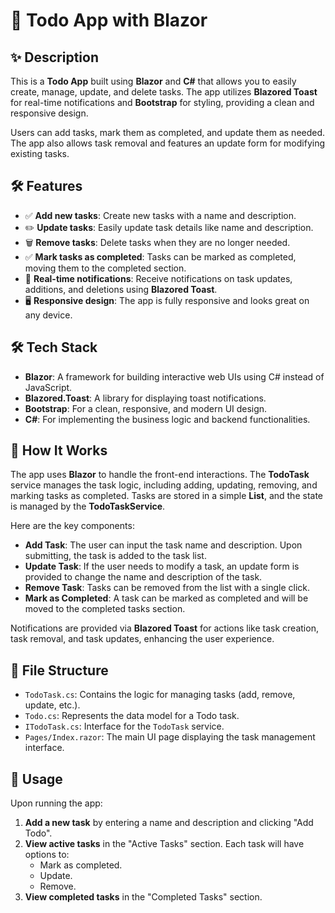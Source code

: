 ﻿# 🚀 **Todo App with Blazor**

## ✨ **Description**
This is a **Todo App** built using **Blazor** and **C#** that allows you to easily create, manage, update, and delete tasks. The app utilizes **Blazored Toast** for real-time notifications and **Bootstrap** for styling, providing a clean and responsive design.

Users can add tasks, mark them as completed, and update them as needed. The app also allows task removal and features an update form for modifying existing tasks.

## 🛠️ **Features**
- ✅ **Add new tasks**: Create new tasks with a name and description.
- ✏️ **Update tasks**: Easily update task details like name and description.
- 🗑️ **Remove tasks**: Delete tasks when they are no longer needed.
- ✅ **Mark tasks as completed**: Tasks can be marked as completed, moving them to the completed section.
- 💬 **Real-time notifications**: Receive notifications on task updates, additions, and deletions using **Blazored Toast**.
- 🖥️ **Responsive design**: The app is fully responsive and looks great on any device.

## 🛠️ **Tech Stack**
- **Blazor**: A framework for building interactive web UIs using C# instead of JavaScript.
- **Blazored.Toast**: A library for displaying toast notifications.
- **Bootstrap**: For a clean, responsive, and modern UI design.
- **C#**: For implementing the business logic and backend functionalities.

## 🔄 **How It Works**
The app uses **Blazor** to handle the front-end interactions. The **TodoTask** service manages the task logic, including adding, updating, removing, and marking tasks as completed. Tasks are stored in a simple **List<Todo>**, and the state is managed by the **TodoTaskService**.

Here are the key components:
- **Add Task**: The user can input the task name and description. Upon submitting, the task is added to the task list.
- **Update Task**: If the user needs to modify a task, an update form is provided to change the name and description of the task.
- **Remove Task**: Tasks can be removed from the list with a single click.
- **Mark as Completed**: A task can be marked as completed and will be moved to the completed tasks section.

Notifications are provided via **Blazored Toast** for actions like task creation, task removal, and task updates, enhancing the user experience.

## 📄 **File Structure**
- `TodoTask.cs`: Contains the logic for managing tasks (add, remove, update, etc.).
- `Todo.cs`: Represents the data model for a Todo task.
- `ITodoTask.cs`: Interface for the `TodoTask` service.
- `Pages/Index.razor`: The main UI page displaying the task management interface.

## 🔧 **Usage**
Upon running the app:
1. **Add a new task** by entering a name and description and clicking "Add Todo".
2. **View active tasks** in the "Active Tasks" section. Each task will have options to:
   - Mark as completed.
   - Update.
   - Remove.
3. **View completed tasks** in the "Completed Tasks" section.






